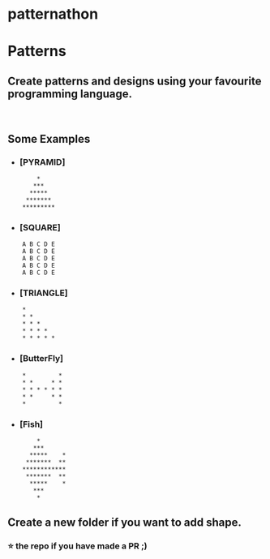 # patternathon

# Patterns

## Create patterns and designs using your favourite programming language.

<br>

## Some Examples
* ### [PYRAMID]
```
        *    
       ***   
      *****  
     ******* 
    *********
```

* ### [SQUARE]
```
    A B C D E
    A B C D E
    A B C D E
    A B C D E
    A B C D E
```

* ### [TRIANGLE]
```
    * 
    * * 
    * * * 
    * * * * 
    * * * * * 
```
 
* ### [ButterFly]
```
    *         *
    * *     * *
    * * * * * *
    * *     * *
    *         *
```
* ### [Fish]
```
        *
       ***
      *****    *
     *******  **
    ************
     *******  **
      *****    *
       ***
        *
```

## Create a new folder if you want to add shape.

### ⭐ the repo if you have made a PR ;)
